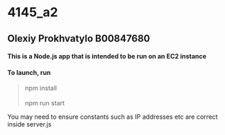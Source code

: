 # 4145_a2
## Olexiy Prokhvatylo B00847680

#### This is a Node.js app that is intended to be run on an EC2 instance

#### To launch, run
> npm install \
\
> npm run start

You may need to ensure constants such as IP addresses etc are correct inside server.js
